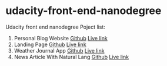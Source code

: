 # udacity-front-end-nanodegree
Udacity front end nanodegree
Poject list:
1. Personal Blog Website
[Github](https://github.com/HMABUHABIB/udacity-front-end-nanodegree/tree/main/Project-1) [Live link](https://hmabuhabib.github.io/udacity-front-end-nanodegree/Project-1/)
2. Landing Page
[Github](https://github.com/HMABUHABIB/udacity-front-end-nanodegree/tree/main/Project-2) [Live link](https://hmabuhabib.github.io/udacity-front-end-nanodegree/Project-2/)
3. Weather Journal App
[Github](https://github.com/HMABUHABIB/udacity-front-end-nanodegree-Project-3) [Live link](https://udacity-front-end-nanodegree-project-3.glitch.me/)
4. News Article With Natural Lang
[Github](https://github.com/HMABUHABIB/udacity-front-end-nanodegree-Project-4) [Live link](https://hmabuhabib.github.io/udacity-front-end-nanodegree-Project-4/dist/)
